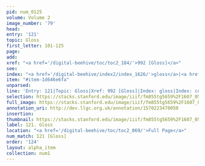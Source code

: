 ```yaml
---
pid: num_0125
volume: Volume 2
image_number: '79'
head: 
entry: '121'
topic: Gloss
first_letter: 101-125
page: 
add: 
xref: "<a href='/digital-beehive/toc/toc2_184/'>992 [Gloss]</a>"
see: 
index: "<a href='/digital-beehive/index2/index_1626/'>gloss</a>|<a href='/digital-beehive/index1/index_0740/'>com[m]entary</a>"
item: "#item-1d646e6fa"
unparsed: 
line: 'Entry: 121|Topic: Gloss|Xref: 992 [Gloss]|Index: gloss|Index: com[m]entary|#item-1d646e6fa'
selection: https://stacks.stanford.edu/image/iiif/fm855tg5659%2F1607_0546/253,229,3088,661/full/0/default.jpg
full_image: https://stacks.stanford.edu/image/iiif/fm855tg5659%2F1607_0546/full/full/0/default.jpg
annotation_uri: http://dev.llgc.org.uk/annotation/1570223470050
insertion: 
thumbnail: https://stacks.stanford.edu/image/iiif/fm855tg5659%2F1607_0546/253,229,600,180/250,/0/default.jpg
label: 121. Gloss
location: "<a href='/digital-beehive/toc/toc2_069/'>Full Page</a>"
num_match: 121 [Gloss]
order: '124'
layout: alpha_item
collection: num1
---
```

